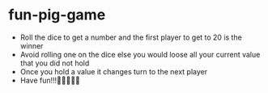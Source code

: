 # fun-pig-game

- Roll the dice to get a number and the first player to get to 20 is the winner
- Avoid rolling one on the dice else you would loose all your current value that you did not hold
- Once you hold a value it changes turn to the next player
- Have fun!!!🏄🏽‍♂️🚀🤩
